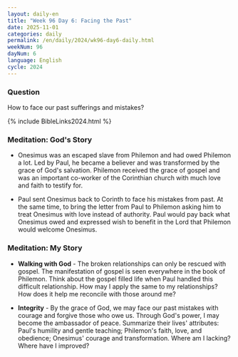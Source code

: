 ```yaml
---
layout: daily-en
title: "Week 96 Day 6: Facing the Past"
date: 2025-11-01
categories: daily
permalink: /en/daily/2024/wk96-day6-daily.html
weekNum: 96
dayNum: 6
language: English
cycle: 2024
---
```


### Question     
How to face our past sufferings and mistakes?

{% include BibleLinks2024.html %} 

### Meditation: God's Story   
+ Onesimus was an escaped slave from Philemon and had owed Philemon a lot. Led by Paul, he became a believer and was transformed by the grace of God's salvation. Philemon received the grace of gospel and was an important co-worker of the Corinthian church with much love and faith to testify for. 

+ Paul sent Onesimus back to Corinth to face his mistakes from past. At the same time, to bring the letter from Paul to Philemon asking him to treat Onesimus with love instead of authority. Paul would pay back what Onesimus owed and expressed wish to benefit in the Lord that Philemon would welcome Onesimus. 

### Meditation: My Story   
+ **Walking with God** - The broken relationships can only be rescued with gospel. The manifestation of gospel is seen everywhere in the book of Philemon. Think about the gospel filled life when Paul handled this difficult relationship. How may I apply the same to my relationships? How does it help me reconcile with those around me? 

+ **Integrity** - By the grace of God, we may face our past mistakes with courage and forgive those who owe us. Through God's power, I may become the ambassador of peace. Summarize their lives' attributes: Paul's humility and gentle teaching; Philemon's faith, love, and obedience; Onesimus' courage and transformation. Where am I lacking? Where have I improved? 
